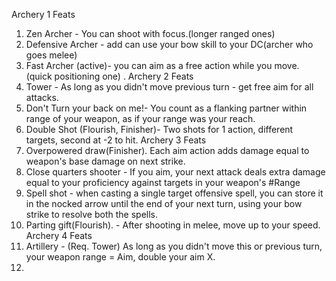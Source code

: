Archery 1 Feats 
1. Zen Archer - You can shoot with focus.(longer ranged ones) 
2. Defensive Archer - add can use your bow skill to your DC(archer who goes melee) 
3. Fast Archer (active)- you can aim as a free action while you move. (quick positioning one)
. Archery 2 Feats 
4. Tower - As long as you didn't move previous turn - get free aim for all attacks.
5. Don't Turn your back on me!- You count as a flanking partner within range of your weapon, as if your range was your reach. 
6. Double Shot (Flourish, Finisher)- Two shots for 1 action, different targets, second at -2 to hit.
Archery 3 Feats 
7. Overpowered draw(Finisher). Each aim action adds damage equal to weapon's base damage on next strike.
8. Close quarters shooter - If you aim, your next attack deals extra damage equal to your proficiency against targets in your weapon's #Range
9. Spell shot - when casting a single target offensive spell, you can store it in the nocked arrow until the end of your next turn, using your bow strike to resolve both the spells.
10. Parting gift(Flourish). - After shooting in melee, move up to your speed. 
Archery 4 Feats
11. Artillery - (Req. Tower) As long as you didn't move this or previous turn, your weapon range = Aim, double your aim X.
12. 